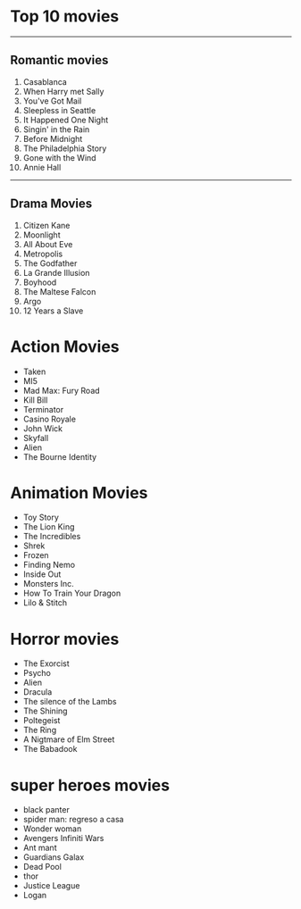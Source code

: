 
# Top 10 movies
***
## Romantic movies

1. Casablanca
2. When Harry met Sally
3. You've Got Mail
4. Sleepless in Seattle
5. It Happened One Night
6. Singin' in the Rain
7. Before Midnight
8. The Philadelphia Story
9. Gone with the Wind
10. Annie Hall

***
## Drama Movies

1. Citizen Kane
2. Moonlight
3. All About Eve
4. Metropolis
5. The Godfather
6. La Grande Illusion
7. Boyhood
8. The Maltese Falcon
9. Argo
10. 12 Years a Slave


# Action Movies

- Taken
- MI5
- Mad Max: Fury Road
- Kill Bill
- Terminator
- Casino Royale
- John Wick
- Skyfall
- Alien
- The Bourne Identity

# Animation Movies

- Toy Story
- The Lion King
- The Incredibles
- Shrek
- Frozen
- Finding Nemo
- Inside Out
- Monsters Inc. 
- How To Train Your Dragon
- Lilo & Stitch

# Horror movies 

- The Exorcist
- Psycho
- Alien
- Dracula 
- The silence of the Lambs 
- The Shining 
- Poltegeist 
- The Ring 
- A Nigtmare of Elm Street 
- The Babadook

# super heroes movies

- black panter
- spider man: regreso a casa
- Wonder woman
- Avengers Infiniti Wars
- Ant mant
- Guardians Galax
- Dead Pool
- thor
- Justice League
- Logan

